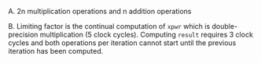 A.
2n multiplication operations and n addition operations

B.
Limiting factor is the continual computation of `xpwr` which is double-precision
multiplication (5 clock cycles). Computing `result` requires 3 clock cycles and
both operations per iteration cannot start until the previous iteration has been
computed.
